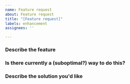 ```yaml
---
name: Feature request
about: Feature request
title: "[Feature request]"
labels: enhancement
assignees: ''

---
```


### Describe the feature


### Is there currently a (suboptimal?) way to do this?


### Describe the solution you'd like
